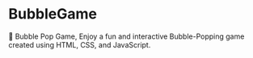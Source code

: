 # BubbleGame
🎈 Bubble Pop Game, Enjoy a fun and interactive Bubble-Popping game created using HTML, CSS, and JavaScript.
